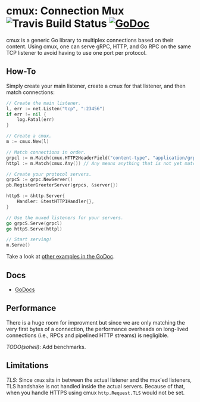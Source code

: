 # cmux: Connection Mux ![Travis Build Status](https://api.travis-ci.org/soheilhy/args.svg?branch=master "Travis Build Status") [![GoDoc](https://godoc.org/github.com/soheilhy/cmux?status.svg)](http://godoc.org/github.com/soheilhy/cmux)

cmux is a generic Go library to multiplex connections based on
their content. Using cmux, one can serve gRPC, HTTP, and Go RPC
on the same TCP listener to avoid having to use one port per 
protocol.

## How-To
Simply create your main listener, create a cmux for that listener,
and then match connections:
```go
// Create the main listener.
l, err := net.Listen("tcp", ":23456")
if err != nil {
	log.Fatal(err)
}

// Create a cmux.
m := cmux.New(l)

// Match connections in order.
grpcl := m.Match(cmux.HTTP2HeaderField("content-type", "application/grpc"))
httpl := m.Match(cmux.Any()) // Any means anything that is not yet matched.

// Create your protocol servers.
grpcS := grpc.NewServer()
pb.RegisterGreeterServer(grpcs, &server{})

httpS := &http.Server{
	Handler: &testHTTP1Handler{},
}

// Use the muxed listeners for your servers.
go grpcS.Serve(grpcl)
go httpS.Serve(httpl)

// Start serving!
m.Serve()
```

Take a look at [other examples in the GoDoc](http://localhost:6060/pkg/github.com/soheilhy/cmux/#pkg-examples).

## Docs
* [GoDocs](https://godoc.org/github.com/soheilhy/cmux)

## Performance
There is a huge room for improvment but since we are only matching
the very first bytes of a connection, the performance overheads on
long-lived connections (i.e., RPCs and pipelined HTTP streams)
is negligible.

*TODO(soheil)*: Add benchmarks.

## Limitations
*TLS*: Since `cmux` sits in between the actual listener and the mux'ed
listeners, TLS handshake is not handled inside the actual servers.
Because of that, when you handle HTTPS using cmux `http.Request.TLS`
would not be set.
